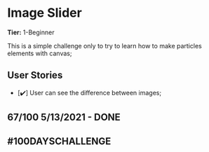 # Image Slider

**Tier:** 1-Beginner

This is a simple challenge only to try to learn how to make particles elements with canvas;

## User Stories

-   [✔️] User can see the difference between images;

## 67/100 5/13/2021 - DONE

## #100DAYSCHALLENGE